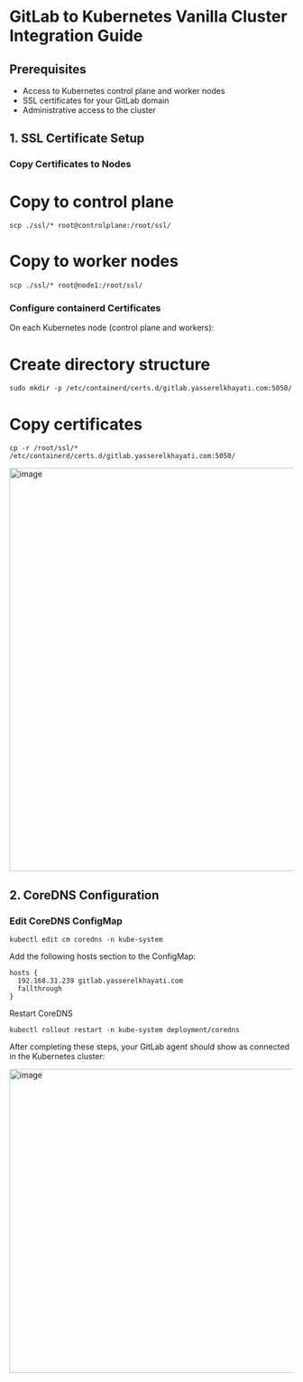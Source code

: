 # GitLab to Kubernetes Vanilla Cluster Integration Guide

## Prerequisites
- Access to Kubernetes control plane and worker nodes
- SSL certificates for your GitLab domain
- Administrative access to the cluster

## 1. SSL Certificate Setup

### Copy Certificates to Nodes

# Copy to control plane
```
scp ./ssl/* root@controlplane:/root/ssl/
```
# Copy to worker nodes 
```
scp ./ssl/* root@node1:/root/ssl/
```

### Configure containerd Certificates

On each Kubernetes node (control plane and workers):

# Create directory structure
```
sudo mkdir -p /etc/containerd/certs.d/gitlab.yasserelkhayati.com:5050/
```
# Copy certificates
```
cp -r /root/ssl/* /etc/containerd/certs.d/gitlab.yasserelkhayati.com:5050/
```

<img width="1877" height="714" alt="image" src="https://github.com/user-attachments/assets/99e97148-7ceb-4646-8288-c753141f0ccc" />

## 2. CoreDNS Configuration

### Edit CoreDNS ConfigMap
```
kubectl edit cm coredns -n kube-system
```
Add the following hosts section to the ConfigMap:
```
hosts {
  192.168.31.239 gitlab.yasserelkhayati.com 
  fallthrough
}
```
Restart CoreDNS
```
kubectl rollout restart -n kube-system deployment/coredns
```
After completing these steps, your GitLab agent should show as connected in the Kubernetes cluster:

<img width="1596" height="538" alt="image" src="https://github.com/user-attachments/assets/39859ba9-828f-4b3c-ab48-cb3e33e3ebcd" />
